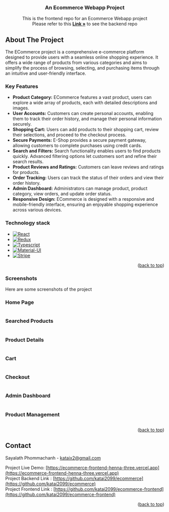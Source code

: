 <a name="readme-top" id="readme-top"></a>
<div align="center">
<h3 align="center">An Ecommerce Webapp Project</h3>
  <p align="center">
    This is the frontend repo for an Ecommerce Webapp project
    <br />
    Please refer to this <a href="https://github.com/katai2099/ecommerce"><strong>Link »</strong></a> to see the backend repo
    <br />
  </p>
</div>

<!-- ABOUT THE PROJECT -->

## About The Project

The ECommerce project is a comprehensive e-commerce platform designed to provide users with a seamless online shopping experience. It offers a wide range of products from various categories and aims to simplify the process of browsing, selecting, and purchasing items through an intuitive and user-friendly interface.

### Key Features

* <strong>Product Category:</strong> ECommerce features a vast product, users can explore a wide array of products, each with detailed descriptions and images.
* <strong>User Accounts:</strong> Customers can create personal accounts, enabling them to track their order history, and manage their personal information securely.
* <strong>Shopping Cart:</strong> Users can add products to their shopping cart, review their selections, and proceed to the checkout process.
* <strong>Secure Payments:</strong> E-Shop provides a secure payment gateway, allowing customers to complete purchases using credit cards.
* <strong>Search and Filters:</strong> Search functionality enables users to find products quickly. Advanced filtering options let customers sort and refine their search results.
* <strong>Product Reviews and Ratings:</strong> Customers can leave reviews and ratings for products.
* <strong>Order Tracking:</strong> Users can track the status of their orders and view their order history.
* <strong>Admin Dashboard:</strong> Administrators can manage product, product category, view orders, and update order status.
* <strong>Responsive Design:</strong> ECommerce is designed with a responsive and mobile-friendly interface, ensuring an enjoyable shopping experience across various devices.


### Technology stack

* [![React][react.com]][react-url]
* [![Redux][redux.com]][redux-url]
* [![Typescript][typescript.com]][typescript-url]
* [![Material-UI][material-ui.com]][material-ui-url]
* [![Stripe][Stripe.com]][Stripe-url]


<p align="right">(<a href="#readme-top">back to top</a>)</p>

### Screenshots
Here are some screenshots of the project

<h3>Home Page</h3>
<img src="https://github-production-user-asset-6210df.s3.amazonaws.com/33759748/278906986-dcbc231f-ff52-4090-a790-f46ae311fe0f.png" alt=""/>
<h3>Searched Products</h3>
<img src="https://github.com/katai2099/ecommerce-frontend/assets/33759748/133ba36e-548a-42cb-af4d-951e21d326ed" alt=""/>
<h3>Product Details</h3>
<img src="https://github.com/katai2099/ecommerce-frontend/assets/33759748/0e2901aa-c349-4cb3-9515-be6b183c8ae6" alt=""/>
<h3>Cart</h3>
<img src="https://github.com/katai2099/ecommerce-frontend/assets/33759748/2213c05b-6aa8-4461-83b6-a01653d647d2" alt=""/>
<h3>Checkout</h3>
<img src="https://github.com/katai2099/ecommerce-frontend/assets/33759748/3ee798d5-b76d-4360-86f0-267bc63f1bc0" alt=""/>
<h3>Admin Dashboard</h3>
<img src="https://github.com/katai2099/ecommerce-frontend/assets/33759748/f4989b2f-5c58-442f-8c4a-f4d577eca7c9" alt=""/>
<h3>Product Management</h3>
<img src="https://github.com/katai2099/ecommerce-frontend/assets/33759748/3e42af70-ef55-401d-a896-6ce18e4f1c2c" alt=""/>

<p align="right">(<a href="#readme-top">back to top</a>)</p>

<!-- CONTACT -->

## Contact

Sayalath Phommachanh - kataix2@gmail.com

Project Live Demo: [https://ecommerce-frontend-henna-three.vercel.app](https://ecommerce-frontend-henna-three.vercel.app)
<br/>
Project Backend Link : [https://github.com/katai2099/ecommerce](https://github.com/katai2099/ecommerce)
<br/>
Project Frontend Link : [https://github.com/katai2099/ecommerce-frontend](https://github.com/katai2099/ecommerce-frontend)

<p align="right">(<a href="#readme-top">back to top</a>)</p>

<!-- MARKDOWN LINKS & IMAGES -->
<!-- https://www.markdownguide.org/basic-syntax/#reference-style-links -->

[React.com]: https://img.shields.io/badge/React-61DAFB?style=for-the-badge&logo=react&logoColor=black
[React-url]: https://reactjs.org/
[material-ui.com]: https://img.shields.io/badge/Material--UI-0081CB?style=for-the-badge&logo=mui&logoColor=white
[material-ui-url]: https://material-ui.com/
[redux.com]: https://img.shields.io/badge/Redux-593D88?style=for-the-badge&logo=redux&logoColor=white
[redux-url]: https://redux.js.org/
[typescript.com]: https://img.shields.io/badge/TypeScript-007ACC?style=for-the-badge&logo=typescript&logoColor=white
[typescript-url]: https://www.typescriptlang.org/
[Stripe.com]: https://img.shields.io/badge/Stripe-683D87?style=for-the-badge&logo=stripe&logoColor=white
[Stripe-url]: https://stripe.com/
